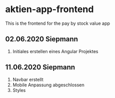 # aktien-app-frontend
This is the frontend for the pay by stock value app

## 02.06.2020 Siepmann
1. Initiales erstellen eines Angular Projektes 

## 11.06.2020 Siepmann
1. Navbar erstellt
2. Mobile Anpassung abgeschlossen
3. Styles